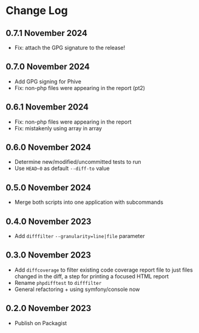 # Change Log

## 0.7.1 November 2024

* Fix: attach the GPG signature to the release!

## 0.7.0 November 2024

* Add GPG signing for Phive
* Fix: non-php files were appearing in the report (pt2)

## 0.6.1 November 2024

* Fix: non-php files were appearing in the report
* Fix: mistakenly using array in array

## 0.6.0 November 2024

* Determine new/modified/uncommitted tests to run
* Use `HEAD~0` as default `--diff-to` value

## 0.5.0 November 2024

* Merge both scripts into one application with subcommands

## 0.4.0 November 2023

* Add `difffilter` `--granularity=line|file` parameter

## 0.3.0 November 2023

* Add `diffcoverage` to filter existing code coverage report file to just files changed in the diff, a step for printing a focused HTML report
* Rename `phpdifftest` to `difffilter`
* General refactoring + using symfony/console now

## 0.2.0 November 2023

* Publish on Packagist